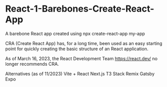 # React-1-Barebones-Create-React-App
A barebone React app created using npx create-react-app my-app

CRA (Create React App) has, for a long time, been used as an easy starting point for quickly creating the basic structure of an React application.

As of March 16, 2023, the React Development Team https://react.dev/ no longer recommends CRA.

Alternatives (as of 11/2023)
Vite + React
Next.js
T3 Stack
Remix
Gatsby
Expo 
